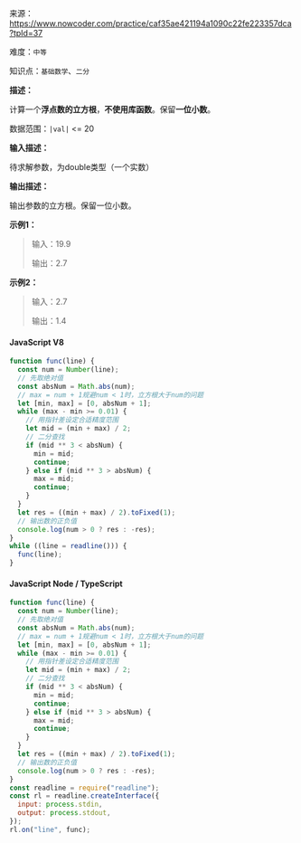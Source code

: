 来源：<https://www.nowcoder.com/practice/caf35ae421194a1090c22fe223357dca?tpId=37>

难度：`中等`

知识点：`基础数学`、`二分`

**描述：**

计算一个**浮点数的立方根**，**不使用库函数**。保留**一位小数**。

数据范围：`|val|` <= 20

**输入描述：**

待求解参数，为double类型（一个实数）

**输出描述：**

输出参数的立方根。保留一位小数。

**示例1：**

> 输入：19.9
>
> 输出：2.7

**示例2：**

> 输入：2.7
>
> 输出：1.4

<!-- tabs:start -->

#### **JavaScript V8**

```javascript
function func(line) {
  const num = Number(line);
  // 先取绝对值
  const absNum = Math.abs(num);
  // max = num + 1规避num < 1时，立方根大于num的问题
  let [min, max] = [0, absNum + 1];
  while (max - min >= 0.01) {
    // 用指针差设定合适精度范围
    let mid = (min + max) / 2;
    // 二分查找
    if (mid ** 3 < absNum) {
      min = mid;
      continue;
    } else if (mid ** 3 > absNum) {
      max = mid;
      continue;
    }
  }
  let res = ((min + max) / 2).toFixed(1);
  // 输出数的正负值
  console.log(num > 0 ? res : -res);
}
while ((line = readline())) {
  func(line);
}
```

#### **JavaScript Node / TypeScript**

```javascript
function func(line) {
  const num = Number(line);
  // 先取绝对值
  const absNum = Math.abs(num);
  // max = num + 1规避num < 1时，立方根大于num的问题
  let [min, max] = [0, absNum + 1];
  while (max - min >= 0.01) {
    // 用指针差设定合适精度范围
    let mid = (min + max) / 2;
    // 二分查找
    if (mid ** 3 < absNum) {
      min = mid;
      continue;
    } else if (mid ** 3 > absNum) {
      max = mid;
      continue;
    }
  }
  let res = ((min + max) / 2).toFixed(1);
  // 输出数的正负值
  console.log(num > 0 ? res : -res);
}
const readline = require("readline");
const rl = readline.createInterface({
  input: process.stdin,
  output: process.stdout,
});
rl.on("line", func);
```

<!-- tabs:end -->
